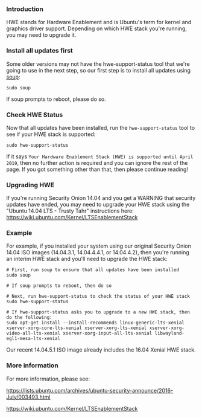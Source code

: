 ### Introduction
HWE stands for Hardware Enablement and is Ubuntu's term for kernel and graphics driver support.  Depending on which HWE stack you're running, you may need to upgrade it.

### Install all updates first
Some older versions may not have the hwe-support-status tool that we're going to use in the next step, so our first step is to install all updates using [soup](Upgrade):
```
sudo soup
```
If soup prompts to reboot, please do so.

### Check HWE Status
Now that all updates have been installed, run the `hwe-support-status` tool to see if your HWE stack is supported:
```
sudo hwe-support-status
```

If it says `Your Hardware Enablement Stack (HWE) is supported until April 2019`, then no further action is required and you can ignore the rest of the page.  If you got something other than that, then please continue reading!

### Upgrading HWE
If you're running Security Onion 14.04 and you get a WARNING that security updates have ended, you may need to upgrade your HWE stack using the "Ubuntu 14.04 LTS - Trusty Tahr" instructions here:  
https://wiki.ubuntu.com/Kernel/LTSEnablementStack

### Example
For example, if you installed your system using our original Security Onion 14.04 ISO images (14.04.3.1, 14.04.4.4.1, or 14.04.4.2), then you're running an interim HWE stack and you'll need to upgrade the HWE stack:
```
# First, run soup to ensure that all updates have been installed
sudo soup

# If soup prompts to reboot, then do so

# Next, run hwe-support-status to check the status of your HWE stack
sudo hwe-support-status

# If hwe-support-status asks you to upgrade to a new HWE stack, then do the following:
sudo apt-get install --install-recommends linux-generic-lts-xenial xserver-xorg-core-lts-xenial xserver-xorg-lts-xenial xserver-xorg-video-all-lts-xenial xserver-xorg-input-all-lts-xenial libwayland-egl1-mesa-lts-xenial 
```

Our recent 14.04.5.1 ISO image already includes the 16.04 Xenial HWE stack.

### More information
For more information, please see:  

https://lists.ubuntu.com/archives/ubuntu-security-announce/2016-July/003493.html

https://wiki.ubuntu.com/Kernel/LTSEnablementStack